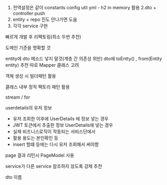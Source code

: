 1. 전역설정은 같이
constants
config
util
yml - h2 in memory 활용
2.dto + controller push
1. entity + repo 진도 안나가면 도움
2. 각각 service 구현

빠르게 개발 후 리팩토링(최소 두번 추천)


도메인 기준을 명확할 것

entity에 dto 메소드 넣지 말것(계층 간 의존성 위반)
dto에 toEntty() , from(Entity entity) 추천
따로 Mapper 클래스 고려

객체 생성 시 빌더패턴 활용

클래스 내부  정적 팩토리 패턴 활용

stream / for

userdetails의 유저 정보
- 유저 조회한 이후에 UserDetails 에 정보 넣는 경우
- JWT 토큰에서 추출한 정보 UserDetails에 넣는 경우
- 실제 비즈니스로직이 작동되는 서비스단에서
- 활용 용도는 본인확인 등
- insert 할떄 등에는 다시 유저 조회해서 써야함


page 결과 리턴시 PageModel 사용

service가 다른 service 참조하지 않도록 강제 추천


dto 이름 